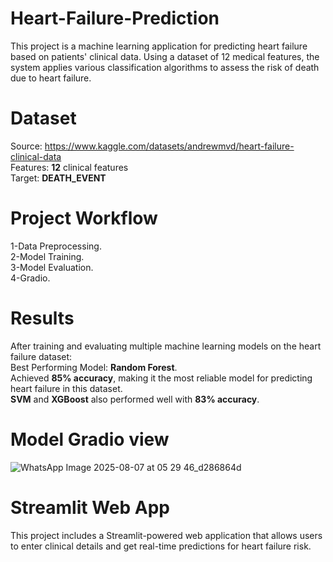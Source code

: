 # Heart-Failure-Prediction
This project is a machine learning application for predicting heart failure based on patients' clinical data. Using a dataset of 12 medical features, the system applies various classification algorithms to assess the risk of death due to heart failure.

# Dataset
Source: https://www.kaggle.com/datasets/andrewmvd/heart-failure-clinical-data<br>
Features: **12** clinical features<br>
Target: **DEATH_EVENT**<br>

# Project Workflow
1-Data Preprocessing.<br>
2-Model Training.<br>
3-Model Evaluation.<br>
4-Gradio.

# Results
After training and evaluating multiple machine learning models on the heart failure dataset:<br>
Best Performing Model: **Random Forest**.<br>
Achieved **85% accuracy**, making it the most reliable model for predicting heart failure in this dataset.<br>
**SVM** and **XGBoost** also performed well with **83% accuracy**.

# Model Gradio view
![WhatsApp Image 2025-08-07 at 05 29 46_d286864d](https://github.com/user-attachments/assets/b2fb4b79-0270-4c30-a601-e75a8a51ecbb)

# Streamlit Web App
This project includes a Streamlit-powered web application that allows users to enter clinical details and get real-time predictions for heart failure risk.
